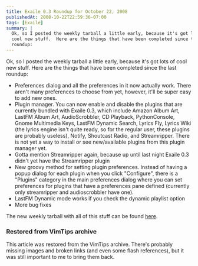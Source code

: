 ```yaml
---
title: Exaile 0.3 Roundup for October 22, 2008
publishedAt: 2008-10-22T22:59:36-07:00
tags: [Exaile]
summary: |
  Ok, so I posted the weekly tarball a little early, because it's got lots of
  cool new stuff.  Here are the things that have been completed since the last
  roundup:
---
```

<p>Ok, so I posted the weekly tarball a little early, because it's got lots of
cool new stuff.  Here are the things that have been completed since the last
roundup:</p>
<p>
<ul>
<li>Preferences dialog and all the preferences in it now actually work.  There
aren't many preferences to choose from yet, however, it'll be super easy to add
new ones.</li>
 <li>Plugin manager.  You can now enable and disable the
plugins that are currently bundled with Exaile 0.3, which include Amazon Album
Art, LastFM Album Art, AudioScrobbler, CD Playback, PythonConsole, Gnome
Multimedia Keys, LastFM Dynamic Search, Lyrics Fly, Lyrics Wiki (the lyrics
engine isn't quite ready, so for the regular user, these plugins are probably
useless), Notify, Shoutcast Radio, and Streamripper.  There is not yet a way to
install or see new/available plugins from this plugin manager yet.</li>
<li>Gotta mention Streamripper again, because up until last night Exaile 0.3
didn't yet have the Streamripper plugin</li>
 <li>New groovy method for
setting plugin preferences.  Instead of having a popup dialog for each plugin
when you click "Configure", there is a "Plugins" category in the main
preferences dialog where you can set preferences for plugins that have a
preferences pane defined (currently only streamripper and audioscrobbler have
one).</li>
 <li>LastFM Dynamic mode works if you check the dynamic playlist
option</li>
 <li>More bug fixes</li>
 </ul></p>
 <p>The new weekly tarball
with all of this stuff can be found <a
href='http://exaile.org/files/weekly/exaile_0.3.0_20081022.tar.gz'>here</a>.</p>

<div class="restored-from-archive">
  <h3>Restored from VimTips archive</h3>
  <p>
  This article was restored from the VimTips archive. There's probably
  missing images and broken links (and even some flash references), but it
  was still important to me to bring them back.
  </p>
</div>
